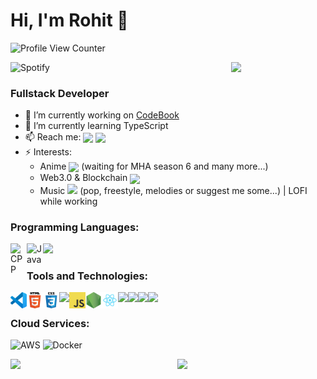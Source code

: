 # Hi, I'm Rohit 👋

![Profile View Counter](https://komarev.com/ghpvc/?username=the-shyguy)

<img align="right" width="30%" src="https://c.tenor.com/cpkRSSElsQAAAAAC/silent-voice-walk.gif" />

![Spotify](https://spotify-recently-played-readme.vercel.app/api?user=31jo4egarug4nazkg5magdpcjbnu&count=1)
  
### Fullstack Developer

- 🔭 I’m currently working on [CodeBook](https://github.com/the-shyguy/code-book)
- 🌱 I’m currently learning TypeScript
- 📫 Reach me: [<img align="center" src="https://img.icons8.com/external-justicon-lineal-color-justicon/26/000000/external-linkedin-social-media-justicon-lineal-color-justicon.png"/>](https://www.linkedin.com/in/rohit-singh-861743159/) [<img align="center" src="https://img.icons8.com/cotton/26/000000/twitter.png"/>](https://twitter.com/Rohit70898777)
- ⚡ Interests:
  - Anime <img width="20px" align="center" src="https://img.icons8.com/dusk/26/000000/naruto.png"/> (waiting for MHA season 6 and many more...)
  - Web3.0 & Blockchain <img align="center" src="https://img.icons8.com/external-vitaliy-gorbachev-lineal-color-vitaly-gorbachev/20/000000/external-blockchain-cryptocurrency-vitaliy-gorbachev-lineal-color-vitaly-gorbachev-1.png"/>
  - Music <img src="https://img.icons8.com/office/20/000000/musical-notes.png"/> (pop, freestyle, melodies or suggest me some...) | LOFI while working

### Programming Languages:

<img align="left" alt="CPP" width="26px" src="https://raw.githubusercontent.com/jmnote/z-icons/master/svg/cpp.svg" />
<img align="left" alt="Java" width="26px" src="https://raw.githubusercontent.com/jmnote/z-icons/master/svg/java.svg"/>
<img src="https://img.icons8.com/color/26/000000/python--v1.png"/>

### Tools and Technologies:

<img align="left" alt="Visual Studio Code" width="26px" src="https://raw.githubusercontent.com/github/explore/80688e429a7d4ef2fca1e82350fe8e3517d3494d/topics/visual-studio-code/visual-studio-code.png" />
<img align="left" alt="HTML5" width="26px" src="https://raw.githubusercontent.com/github/explore/80688e429a7d4ef2fca1e82350fe8e3517d3494d/topics/html/html.png" />
<img align="left" alt="CSS3" width="26px" src="https://raw.githubusercontent.com/github/explore/80688e429a7d4ef2fca1e82350fe8e3517d3494d/topics/css/css.png" />
<img align="left" src="https://img.icons8.com/color/26/000000/sass.png"/>
<img align="left" alt="JavaScript" width="26px" src="https://raw.githubusercontent.com/github/explore/80688e429a7d4ef2fca1e82350fe8e3517d3494d/topics/javascript/javascript.png" />
<img align="left" alt="Node.js" width="26px" src="https://raw.githubusercontent.com/github/explore/80688e429a7d4ef2fca1e82350fe8e3517d3494d/topics/nodejs/nodejs.png" />
<img align="left" alt="React" width="26px" src="https://raw.githubusercontent.com/github/explore/80688e429a7d4ef2fca1e82350fe8e3517d3494d/topics/react/react.png" />
<img align="left" src="https://img.icons8.com/color/26/000000/redux.png"/>
<img align="left" src="https://img.icons8.com/color/26/000000/postgreesql.png"/>
<img align="left" src="https://img.icons8.com/color/26/000000/mongodb.png"/>
<img align="left" src="https://img.icons8.com/color/26/000000/git.png"/>

<br/>

### Cloud Services:

![AWS](https://img.shields.io/badge/AWS-%23FF9900.svg?style=for-the-badge&logo=amazon-aws&logoColor=white)
![Docker](https://img.shields.io/badge/docker-%230db7ed.svg?style=for-the-badge&logo=docker&logoColor=white)

<img align="left" width="48%" src="https://github-readme-stats.vercel.app/api?username=the-shyguy&show_icons=true&theme=tokyonight" />
<img align="right" width="47%" src="https://github-readme-stats.vercel.app/api/top-langs/?username=the-shyguy&layout=compact" />
